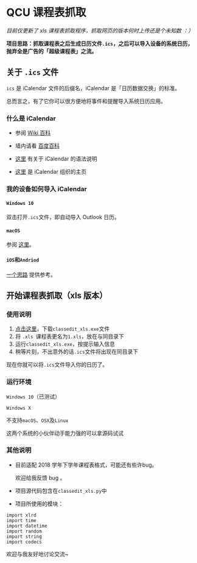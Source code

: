 # QCU 课程表抓取

*目前仅更新了 xls 课程表抓取程序，抓取网页的版本何时上传还是个未知数 ：）*

**项目思路：抓取课程表之后生成日历文件`.ics`，之后可以导入设备的系统日历，抛弃全是广告的「超级课程表」之流。**

   

## 关于 `.ics` 文件

`ics` 是 iCalendar 文件的后缀名，iCalendar 是「日历数据交换」的标准。

总而言之，有了它你可以很方便地将事件和提醒导入系统日历应用。

   

### 什么是 iCalendar

- 参阅 [Wiki 百科](https://zh.wikipedia.org/wiki/ICalendar)

- 墙内请看 [百度百科](https://baike.baidu.com/link?url=CNXZUdK4xnc-CCnlnwDgpxSZBvZaMaEQ3KkOlxndmvTEIpQ5kyichBHqcOEj8yUMB4MLC7JsH7hFs6b-Biy0rEYqV5GRH0dQkK0I8MriGy7)

     


- [这里](https://www.jianshu.com/p/8f8572292c58) 有关于 iCalendar 的语法说明

- [这里](https://icalendar.org/) 是 iCalendar 组织的主页

     

### 我的设备如何导入 iCalendar

#### `Windows 10`

双击打开`.ics`文件，即自动导入 Outlook 日历。

#### `macOS`

参阅 [这里](https://support.apple.com/zh-cn/guide/calendar/icl1023/mac)。

#### `iOS`和`Andriod`

[一个思路](https://zhuanlan.zhihu.com/p/35300266) 提供参考。

   

## 开始课程表抓取（xls 版本）

### 使用说明

1. [点击这里](https://raw.githubusercontent.com/smilonely/ClassCatch/master/classedit_xls.exe)，下载`classedit_xls.exe`文件
2. 将 `.xls `课程表更名为`1.xls`，放在与同目录下
3. 运行`classedit_xls.exe`，按提示输入信息
4. 稍等片刻，不出意外的话`.ics`文件将出现在同目录下

现在你就可以将`.ics`文件导入你的日历了。

   

### 运行环境

`Windows 10`（已测试）

`Windows X`

不支持`macOS`、`OSX`及`Linux`

这两个系统的小伙伴动手能力强的可以拿源码试试

   

### 其他说明

- 目前适配 2018 学年下学年课程表格式，可能还有些许bug。

  欢迎给我反馈 bug 。

- 项目源代码包含在`classedit_xls.py`中
- 项目所使用的模块：

```
import xlrd
import time
import datetime
import random
import string
import codecs
```

   

   

欢迎与我友好地讨论交流~